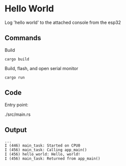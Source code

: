 # Hello World

Log 'hello world' to the attached console from the esp32

## Commands

Build

`cargo build`

Build, flash, and open serial monitor

`cargo run`

## Code

Entry point:

./src/main.rs

## Output

```
...
I (446) main_task: Started on CPU0
I (456) main_task: Calling app_main()
I (456) hello_world: Hello, world!
I (456) main_task: Returned from app_main()
```
